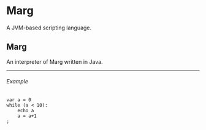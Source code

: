 # Marg
A JVM-based scripting language.
  
## Marg
An interpreter of Marg written in Java.

  
<!--
******

# Installation
```
$ wget http://github.com/193s/marg
$ mkdir ~/.marg/
$ export PATH="$PATH:$HOME/.marg/bin"
```

# How to Use
```
$ imr
``` -->

******

  
###### Example
```
var a = 0
while (a < 10):
    echo a
    a = a+1
;
 
```
